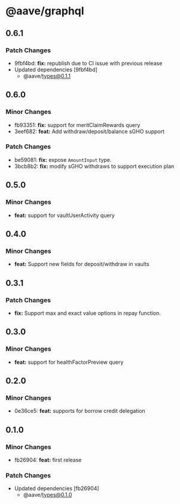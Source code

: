 # @aave/graphql

## 0.6.1

### Patch Changes

- 9fbf4bd: **fix:** republish due to CI issue with previous release
- Updated dependencies [9fbf4bd]
  - @aave/types@0.1.1

## 0.6.0

### Minor Changes

- fb93351: **fix:** support for meritClaimRewards query
- 3eef682: **feat:** Add withdraw/deposit/balance sGHO support

### Patch Changes

- be59081: **fix:** expose `AmountInput` type.
- 3bcb8b2: **fix:** modify sGHO withdraws to support execution plan

## 0.5.0

### Minor Changes

- **feat:** support for vaultUserActivity query

## 0.4.0

### Minor Changes

- **feat:** Support new fields for deposit/withdraw in vaults

## 0.3.1

### Patch Changes

- **fix:** Support max and exact value options in repay function.

## 0.3.0

### Minor Changes

- **feat:** support for healthFactorPreview query

## 0.2.0

### Minor Changes

- 0e36ce5: **feat:** supports for borrow credit delegation

## 0.1.0

### Minor Changes

- fb26904: **feat:** first release

### Patch Changes

- Updated dependencies [fb26904]
  - @aave/types@0.1.0
